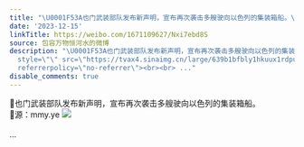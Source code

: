 ```yaml
---
title: "\U0001F53A也门武装部队发布新声明，宣布再次袭击多艘驶向以色列的集装箱船。\U0001F53A源：mmy.ye [图片]"
date: '2023-12-15'
linkTitle: https://weibo.com/1671109627/Nxi7ebd8S
source: 包容万物恒河水的微博
description: "\U0001F53A也门武装部队发布新声明，宣布再次袭击多艘驶向以色列的集装箱船。<br>\U0001F53A源：mmy.ye <img
  style=\"\" src=\"https://tvax4.sinaimg.cn/large/639b1bfbly1hkuux1rdpuj20bp0mgajr.jpg\"
  referrerpolicy=\"no-referrer\"><br><br> ..."
disable_comments: true
---
```

🔺也门武装部队发布新声明，宣布再次袭击多艘驶向以色列的集装箱船。<br>🔺源：mmy.ye <img style="" src="https://tvax4.sinaimg.cn/large/639b1bfbly1hkuux1rdpuj20bp0mgajr.jpg" referrerpolicy="no-referrer"><br><br> ...